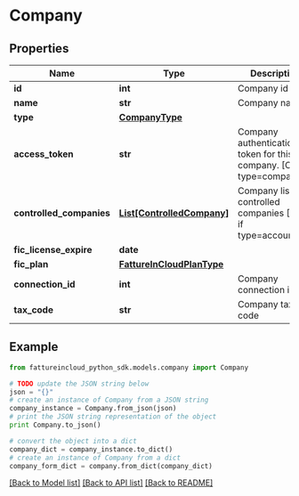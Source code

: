 # Company


## Properties

Name | Type | Description | Notes
------------ | ------------- | ------------- | -------------
**id** | **int** | Company id | [optional] 
**name** | **str** | Company name | [optional] 
**type** | [**CompanyType**](CompanyType.md) |  | [optional] 
**access_token** | **str** | Company authentication token for this company. [Only if type&#x3D;company] | [optional] 
**controlled_companies** | [**List[ControlledCompany]**](ControlledCompany.md) | Company list of controlled companies [Only if type&#x3D;accountant] | [optional] 
**fic_license_expire** | **date** |  | [optional] 
**fic_plan** | [**FattureInCloudPlanType**](FattureInCloudPlanType.md) |  | [optional] 
**connection_id** | **int** | Company connection id | [optional] 
**tax_code** | **str** | Company tax code | [optional] 

## Example

```python
from fattureincloud_python_sdk.models.company import Company

# TODO update the JSON string below
json = "{}"
# create an instance of Company from a JSON string
company_instance = Company.from_json(json)
# print the JSON string representation of the object
print Company.to_json()

# convert the object into a dict
company_dict = company_instance.to_dict()
# create an instance of Company from a dict
company_form_dict = company.from_dict(company_dict)
```
[[Back to Model list]](../README.md#documentation-for-models) [[Back to API list]](../README.md#documentation-for-api-endpoints) [[Back to README]](../README.md)


